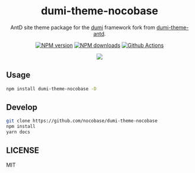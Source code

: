 <h1 align="center">dumi-theme-nocobase</h1>

<div align="center">

AntD site theme package for the [dumi](https://d.umijs.org) framework fork from [dumi-theme-antd](https://github.com/KuangPF/dumi-theme-antd).

[![NPM version](https://img.shields.io/npm/v/dumi-theme-nocobase.svg?style=flat)](https://npmjs.org/package/dumi-theme-nocobase) [![NPM downloads](http://img.shields.io/npm/dm/dumi-theme-nocobase.svg?style=flat)](https://npmjs.org/package/dumi-theme-nocobase) [![Github Actions](https://github.com/KuangPF/dumi-theme-nocobase/workflows/Deploy/badge.svg)](https://github.com/KuangPF/dumi-theme-nocobase/actions)

</div>

<p align="center">
  <a href="https://kuangpf.com/dumi-theme-nocobase">
    <img  src="https://user-images.githubusercontent.com/20694238/221604020-d797a64e-30b5-4e4c-897d-112c8ee37512.png">
  </a>
</p>

## Usage

```bash
npm install dumi-theme-nocobase -D
```

## Develop

```bash
git clone https://github.com/nocobase/dumi-theme-nocobase
npm install
yarn docs
```

## LICENSE

MIT
